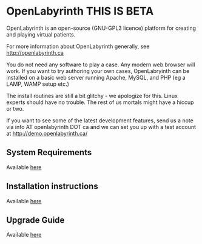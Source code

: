 OpenLabyrinth THIS IS BETA
==============
OpenLabyrinth is an open-source (GNU-GPL3 licence) platform for creating and playing virtual patients. 

For more information about OpenLabyrinth generally, see http://openlabyrinth.ca

You do not need any software to play a case. Any modern web browser will work. If you want to try authoring your own cases,
OpenLabryinth can be installed on a basic web server running Apache, MySQL, and PHP (eg a LAMP, WAMP setup etc.)

The install routines are still a bit glitchy - we apologize for this. Linux experts should have no trouble. The rest of us 
mortals might have a hiccup or two.

If you want to see some of the latest development features, send us a note via info AT openlabyrinth DOT ca and we can set 
you up with a test account at http://demo.openlabyrinth.ca/

## System Requirements

Available [here](https://github.com/olab/Open-Labyrinth/wiki/System-Requirements)

## Installation instructions

Available [here](https://github.com/olab/Open-Labyrinth/wiki/Installing-Open-Labyrinth)

## Upgrade Guide

Available [here](https://github.com/olab/Open-Labyrinth/wiki/Updating-Open-Labyrinth)
